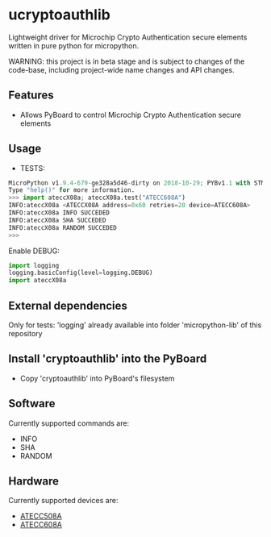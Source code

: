 # ucryptoauthlib

Lightweight driver for Microchip Crypto Authentication secure elements written in pure python for micropython.

WARNING: this project is in beta stage and is subject to changes of the
code-base, including project-wide name changes and API changes.

Features
---------------------

- Allows PyBoard to control Microchip Crypto Authentication secure elements

Usage
---------------------

- TESTS:

```python
MicroPython v1.9.4-679-ge328a5d46-dirty on 2018-10-29; PYBv1.1 with STM32F405RG
Type "help()" for more information.
>>> import ateccX08a; ateccX08a.test("ATECC608A")
INFO:ateccX08a <ATECCX08A address=0x60 retries=20 device=ATECC608A>
INFO:ateccX08a INFO SUCCEDED
INFO:ateccX08a SHA SUCCEDED
INFO:ateccX08a RANDOM SUCCEDED
>>> 
```

Enable DEBUG:
```python
import logging
logging.basicConfig(level=logging.DEBUG)
import ateccX08a
```

External dependencies
---------------------

Only for tests:
'logging' already available into folder 'micropython-lib' of this repository

Install 'cryptoauthlib' into the PyBoard
---------------------

- Copy 'cryptoauthlib' into PyBoard's filesystem

Software
---------------------

Currently supported commands are:

- INFO
- SHA
- RANDOM

Hardware
---------------------

Currently supported devices are:

- [ATECC508A](http://www.microchip.com/ATECC508A)
- [ATECC608A](http://www.microchip.com/ATECC608A)
